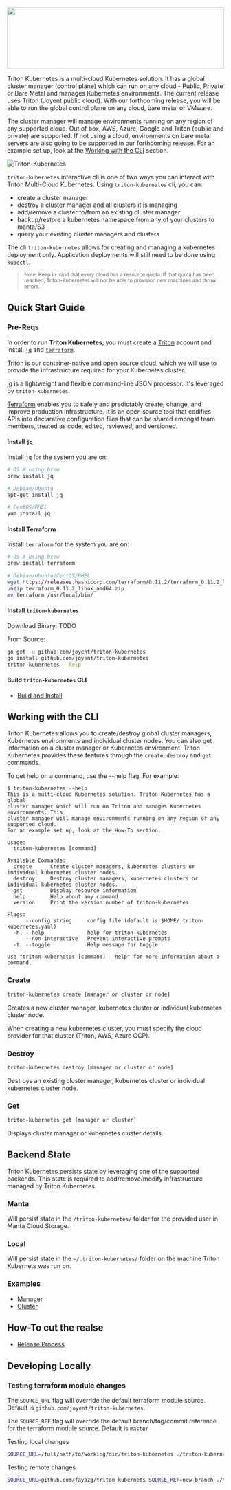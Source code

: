 <a>
  <img src="https://www.joyent.com/assets/img/external/triton-kubernetes.svg" width="100%" height="144">
</a>

Triton Kubernetes is a multi-cloud Kubernetes solution. It has a global cluster manager (control plane) which can run on any cloud - Public, Private or Bare Metal and manages Kubernetes environments. The current release uses Triton (Joyent public cloud). With our forthcoming release, you will be able to run the global control plane on any cloud, bare metal or VMware.

The cluster manager will manage environments running on any region of any supported cloud. Out of box, AWS, Azure, Google and Triton (public and private) are supported. If not using a cloud, environments on bare metal servers are also going to be supported in our forthcoming release. For an example set up, look at the [Working with the CLI](#Working-with-the-CLI) section.

![Triton-Kubernetes](docs/imgs/Triton-Kubernetes.png)

`triton-kubernetes` interactive cli is one of two ways you can interact with Triton Multi-Cloud Kubernetes. Using `triton-kubernetes` cli, you can:

- create a cluster manager
- destroy a cluster manager and all clusters it is managing
- add/remove a cluster to/from an existing cluster manager
- backup/restore a kubernetes namespace from any of your clusters to manta/S3
- query your existing cluster managers and clusters

The cli `triton-kubernetes` allows for creating and managing a kubernetes deployment only. Application deployments will still need to be done using `kubectl`.

> <sub>Note: Keep in mind that every cloud has a resource quota. If that quota has been reached, Triton-Kubernetes will not be able to provision new machines and throw errors.</sub>

## Quick Start Guide

### Pre-Reqs
In order to run **Triton Kubernetes**, you must create a [Triton](https://my.joyent.com/) account and install [`jq`](#install-jq) and [`terraform`](#install-terraform).

[Triton](https://www.joyent.com/why) is our container-native and open source cloud, which we will use to provide the infrastructure required for your Kubernetes cluster.

[jq](https://stedolan.github.io/jq/) is a lightweight and flexible command-line JSON processor. It's leveraged by `triton-kubernetes`.

[Terraform](https://www.terraform.io/) enables you to safely and predictably create, change, and improve production infrastructure. It is an open source tool that codifies APIs into declarative configuration files that can be shared amongst team members, treated as code, edited, reviewed, and versioned.

#### Install `jq`

Install `jq` for the system you are on:

```bash
# OS X using brew
brew install jq

# Debian/Ubuntu
apt-get install jq

# CentOS/RHEL
yum install jq
```

#### Install Terraform

Install `terraform` for the system you are on:
```bash
# OS X using brew
brew install terraform

# Debian/Ubuntu/CentOS/RHEL
wget https://releases.hashicorp.com/terraform/0.11.2/terraform_0.11.2_linux_amd64.zip
unzip terraform_0.11.2_linux_amd64.zip
mv terraform /usr/local/bin/
```

#### Install `triton-kubernetes`
Download Binary:
TODO

From Source:
```bash
go get -u github.com/joyent/triton-kubernetes
go install github.com/joyent/triton-kubernetes
triton-kubernetes --help
```

#### Build `triton-kubernetes` CLI

 * [Build and Install](https://github.com/joyent/triton-kubernetes/tree/master/docs/guide/building-cli.md)

## Working with the CLI

Triton Kubernetes allows you to create/destroy global cluster managers, Kubernetes environments and individual cluster nodes. You can also get information on a cluster manager or Kubernetes environment. Triton Kubernetes provides these features through the `create`, `destroy` and `get` commands.


To get help on a command, use the --help flag. For example:

```
$ triton-kubernetes --help
This is a multi-cloud Kubernetes solution. Triton Kubernetes has a global
cluster manager which will run on Triton and manages Kubernetes environments. This
cluster manager will manage environments running on any region of any supported cloud.
For an example set up, look at the How-To section.

Usage:
  triton-kubernetes [command]

Available Commands:
  create      Create cluster managers, kubernetes clusters or individual kubernetes cluster nodes.
  destroy     Destroy cluster managers, kubernetes clusters or individual kubernetes cluster nodes.
  get         Display resource information
  help        Help about any command
  version     Print the version number of triton-kubernetes

Flags:
      --config string     config file (default is $HOME/.triton-kubernetes.yaml)
  -h, --help              help for triton-kubernetes
      --non-interactive   Prevent interactive prompts
  -t, --toggle            Help message for toggle

Use "triton-kubernetes [command] --help" for more information about a command.
```

### Create

```bash
triton-kubernetes create [manager or cluster or node]
```

Creates a new cluster manager, kubernetes cluster or individual kubernetes cluster node.

When creating a new kubernetes cluster, you must specify the cloud provider for that cluster (Triton, AWS, Azure GCP).

### Destroy

```bash
triton-kubernetes destroy [manager or cluster or node]
```

Destroys an existing cluster manager, kubernetes cluster or individual kubernetes cluster node.

### Get

```bash
triton-kubernetes get [manager or cluster]
```

Displays cluster manager or kubernetes cluster details.

## Backend State

Triton Kubernetes persists state by leveraging one of the supported backends. This state is required to add/remove/modify infrastructure managed by Triton Kubernetes.

### Manta
Will persist state in the `/triton-kubernetes/` folder for the provided user in Manta Cloud Storage.

### Local
Will persist state in the `~/.triton-kubernetes/` folder on the machine Triton Kubernets was run on.

### Examples
 * [Manager](https://github.com/joyent/triton-kubernetes/tree/master/docs/guide/triton/cluster-manager.md)
 * [Cluster](https://github.com/joyent/triton-kubernetes/tree/master/docs/guide/triton/cluster.md)

## How-To cut the realse

* [Release Process](https://github.com/joyent/triton-kubernetes/tree/master/docs/guide/release-process.md)

## Developing Locally

### Testing terraform module changes
The `SOURCE_URL` flag will override the default terraform module source. Default is `github.com/joyent/triton-kubernetes`.

The `SOURCE_REF` flag will override the default branch/tag/commit reference for the terraform module source. Default is `master`

Testing local changes
```bash
SOURCE_URL=/full/path/to/working/dir/triton-kubernetes ./triton-kubernetes
```

Testing remote changes
```bash
SOURCE_URL=github.com/fayazg/triton-kubernets SOURCE_REF=new-branch ./triton-kubernetes
```

